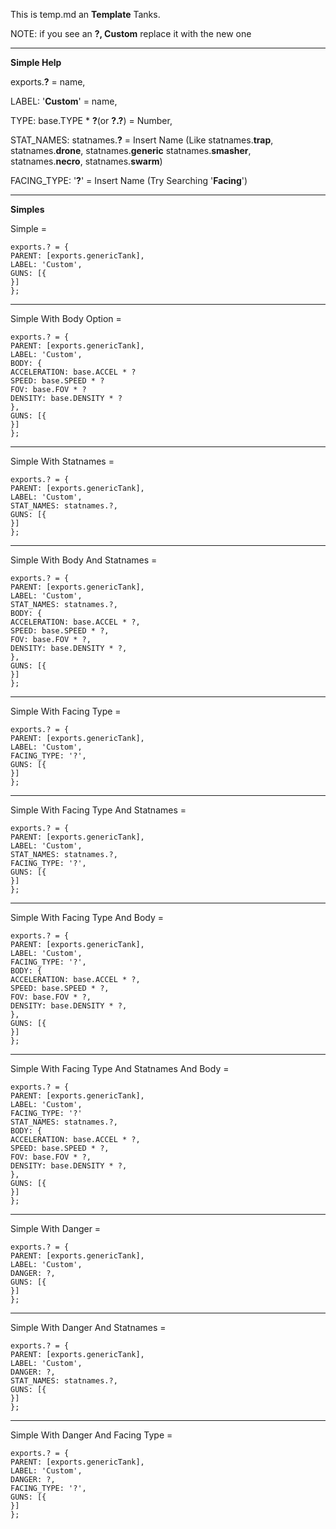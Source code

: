 
This is temp.md an **Template** Tanks.

NOTE: if you see an **?, Custom** replace it with the new one

--- 
**Simple Help** 

exports.**?** = name,

LABEL: '**Custom**' = name,

TYPE: base.TYPE * **?**(or **?.?**) = Number,

STAT_NAMES: statnames.**?** = Insert Name (Like
statnames.**trap**, statnames.**drone**, statnames.**generic**
statnames.**smasher**, statnames.**necro**, statnames.**swarm**)

FACING_TYPE: '**?**' = Insert Name (Try Searching '**Facing**')

---
**Simples**

Simple = 
```
exports.? = {
PARENT: [exports.genericTank],
LABEL: 'Custom',
GUNS: [{
}]
};
```
---
Simple With Body Option = 
```
exports.? = {
PARENT: [exports.genericTank],
LABEL: 'Custom',
BODY: {
ACCELERATION: base.ACCEL * ?
SPEED: base.SPEED * ?
FOV: base.FOV * ?
DENSITY: base.DENSITY * ?
},
GUNS: [{
}]
};
```
---
Simple With Statnames =
```
exports.? = {
PARENT: [exports.genericTank],
LABEL: 'Custom',
STAT_NAMES: statnames.?,
GUNS: [{
}]
};
```
---
Simple With Body And Statnames =
```
exports.? = {
PARENT: [exports.genericTank],
LABEL: 'Custom',
STAT_NAMES: statnames.?,
BODY: {
ACCELERATION: base.ACCEL * ?,
SPEED: base.SPEED * ?,
FOV: base.FOV * ?,
DENSITY: base.DENSITY * ?,
},
GUNS: [{
}]
}; 
```
---
Simple With Facing Type = 
```
exports.? = {
PARENT: [exports.genericTank],
LABEL: 'Custom',
FACING_TYPE: '?',
GUNS: [{
}]
};
```
---
Simple With Facing Type And Statnames =
```
exports.? = {
PARENT: [exports.genericTank],
LABEL: 'Custom',
STAT_NAMES: statnames.?,
FACING_TYPE: '?',
GUNS: [{
}]
};
```
---
Simple With Facing Type And Body =
```
exports.? = {
PARENT: [exports.genericTank],
LABEL: 'Custom',
FACING_TYPE: '?',
BODY: {
ACCELERATION: base.ACCEL * ?,
SPEED: base.SPEED * ?,
FOV: base.FOV * ?,
DENSITY: base.DENSITY * ?,
},
GUNS: [{
}]
};
```
---
Simple With Facing Type And Statnames And Body =
```
exports.? = {
PARENT: [exports.genericTank],
LABEL: 'Custom',
FACING_TYPE: '?'
STAT_NAMES: statnames.?,
BODY: {
ACCELERATION: base.ACCEL * ?,
SPEED: base.SPEED * ?,
FOV: base.FOV * ?,
DENSITY: base.DENSITY * ?,
},
GUNS: [{
}]
};
```
---
Simple With Danger =  
```
exports.? = {
PARENT: [exports.genericTank],
LABEL: 'Custom',
DANGER: ?,
GUNS: [{
}]
};
```
---
Simple With Danger And Statnames =
```
exports.? = {
PARENT: [exports.genericTank],
LABEL: 'Custom',
DANGER: ?,
STAT_NAMES: statnames.?,
GUNS: [{
}]
};
```
---
Simple With Danger And Facing Type = 
```
exports.? = {
PARENT: [exports.genericTank],
LABEL: 'Custom',
DANGER: ?,
FACING_TYPE: '?',
GUNS: [{
}]
};
```

<sjd>